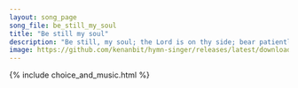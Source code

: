 ```yaml
---
layout: song_page
song_file: be_still_my_soul
title: "Be still my soul"
description: "Be still, my soul; the Lord is on thy side; bear patiently the cross of grief or pain; leave to thy God to order and provide; in every change he faith... english theist 4part textbyother"
image: https://github.com/kenanbit/hymn-singer/releases/latest/download/be_still_my_soul-trad.png
---
```


{% include choice_and_music.html %}